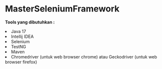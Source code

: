 # MasterSeleniumFramework
<b>Tools yang dibutuhkan :</b>

<li>Java 17
<li>Intellij IDEA
<li>Selenium
<li>TestNG
<li>Maven
<li>Chromedriver (untuk web browser chrome) atau Geckodriver (untuk web browser firefox)
